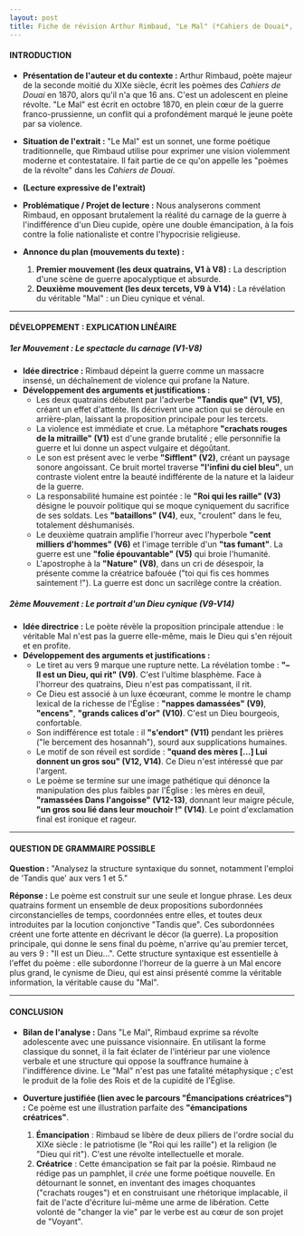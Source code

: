 ```yaml
---
layout: post
title: Fiche de révision Arthur Rimbaud, "Le Mal" (*Cahiers de Douai*, 1870)
---
```


#### **INTRODUCTION**

*   **Présentation de l'auteur et du contexte :** Arthur Rimbaud, poète majeur de la seconde moitié du XIXe siècle, écrit les poèmes des *Cahiers de Douai* en 1870, alors qu'il n'a que 16 ans. C'est un adolescent en pleine révolte. "Le Mal" est écrit en octobre 1870, en plein cœur de la guerre franco-prussienne, un conflit qui a profondément marqué le jeune poète par sa violence.

*   **Situation de l'extrait :** "Le Mal" est un sonnet, une forme poétique traditionnelle, que Rimbaud utilise pour exprimer une vision violemment moderne et contestataire. Il fait partie de ce qu'on appelle les "poèmes de la révolte" dans les *Cahiers de Douai*.

*   **(Lecture expressive de l'extrait)**

*   **Problématique / Projet de lecture :** Nous analyserons comment Rimbaud, en opposant brutalement la réalité du carnage de la guerre à l'indifférence d'un Dieu cupide, opère une double émancipation, à la fois contre la folie nationaliste et contre l'hypocrisie religieuse.

*   **Annonce du plan (mouvements du texte) :**
    1.  **Premier mouvement (les deux quatrains, V1 à V8) :** La description d'une scène de guerre apocalyptique et absurde.
    2.  **Deuxième mouvement (les deux tercets, V9 à V14) :** La révélation du véritable "Mal" : un Dieu cynique et vénal.

---

#### **DÉVELOPPEMENT : EXPLICATION LINÉAIRE**

##### **1er Mouvement : Le spectacle du carnage (V1-V8)**

*   **Idée directrice :** Rimbaud dépeint la guerre comme un massacre insensé, un déchaînement de violence qui profane la Nature.
*   **Développement des arguments et justifications :**
    *   Les deux quatrains débutent par l'adverbe **"Tandis que" (V1, V5)**, créant un effet d'attente. Ils décrivent une action qui se déroule en arrière-plan, laissant la proposition principale pour les tercets.
    *   La violence est immédiate et crue. La métaphore **"crachats rouges de la mitraille" (V1)** est d'une grande brutalité ; elle personnifie la guerre et lui donne un aspect vulgaire et dégoûtant.
    *   Le son est présent avec le verbe **"Sifflent" (V2)**, créant un paysage sonore angoissant. Ce bruit mortel traverse **"l'infini du ciel bleu"**, un contraste violent entre la beauté indifférente de la nature et la laideur de la guerre.
    *   La responsabilité humaine est pointée : le **"Roi qui les raille" (V3)** désigne le pouvoir politique qui se moque cyniquement du sacrifice de ses soldats. Les **"bataillons" (V4)**, eux, "croulent" dans le feu, totalement déshumanisés.
    *   Le deuxième quatrain amplifie l'horreur avec l'hyperbole **"cent milliers d'hommes" (V6)** et l'image terrible d'un **"tas fumant"**. La guerre est une **"folie épouvantable" (V5)** qui broie l'humanité.
    *   L'apostrophe à la **"Nature" (V8)**, dans un cri de désespoir, la présente comme la créatrice bafouée ("toi qui fis ces hommes saintement !"). La guerre est donc un sacrilège contre la création.

##### **2ème Mouvement : Le portrait d'un Dieu cynique (V9-V14)**

*   **Idée directrice :** Le poète révèle la proposition principale attendue : le véritable Mal n'est pas la guerre elle-même, mais le Dieu qui s'en réjouit et en profite.
*   **Développement des arguments et justifications :**
    *   Le tiret au vers 9 marque une rupture nette. La révélation tombe : **"– Il est un Dieu, qui rit" (V9)**. C'est l'ultime blasphème. Face à l'horreur des quatrains, Dieu n'est pas compatissant, il rit.
    *   Ce Dieu est associé à un luxe écœurant, comme le montre le champ lexical de la richesse de l'Église : **"nappes damassées" (V9)**, **"encens"**, **"grands calices d'or" (V10)**. C'est un Dieu bourgeois, confortable.
    *   Son indifférence est totale : il **"s'endort" (V11)** pendant les prières ("le bercement des hosannah"), sourd aux supplications humaines.
    *   Le motif de son réveil est sordide : **"quand des mères [...] Lui donnent un gros sou" (V12, V14)**. Ce Dieu n'est intéressé que par l'argent.
    *   Le poème se termine sur une image pathétique qui dénonce la manipulation des plus faibles par l'Église : les mères en deuil, **"ramassées Dans l'angoisse" (V12-13)**, donnant leur maigre pécule, **"un gros sou lié dans leur mouchoir !" (V14)**. Le point d'exclamation final est ironique et rageur.

---

#### **QUESTION DE GRAMMAIRE POSSIBLE**

**Question :** "Analysez la structure syntaxique du sonnet, notamment l'emploi de 'Tandis que' aux vers 1 et 5."

**Réponse :** Le poème est construit sur une seule et longue phrase. Les deux quatrains forment un ensemble de deux propositions subordonnées circonstancielles de temps, coordonnées entre elles, et toutes deux introduites par la locution conjonctive "Tandis que". Ces subordonnées créent une forte attente en décrivant le décor (la guerre). La proposition principale, qui donne le sens final du poème, n'arrive qu'au premier tercet, au vers 9 : "Il est un Dieu...". Cette structure syntaxique est essentielle à l'effet du poème : elle subordonne l'horreur de la guerre à un Mal encore plus grand, le cynisme de Dieu, qui est ainsi présenté comme la véritable information, la véritable cause du "Mal".

---

#### **CONCLUSION**

*   **Bilan de l'analyse :** Dans "Le Mal", Rimbaud exprime sa révolte adolescente avec une puissance visionnaire. En utilisant la forme classique du sonnet, il la fait éclater de l'intérieur par une violence verbale et une structure qui oppose la souffrance humaine à l'indifférence divine. Le "Mal" n'est pas une fatalité métaphysique ; c'est le produit de la folie des Rois et de la cupidité de l'Église.

*   **Ouverture justifiée (lien avec le parcours "Émancipations créatrices") :** Ce poème est une illustration parfaite des **"émancipations créatrices"**.
    1.  **Émancipation** : Rimbaud se libère de deux piliers de l'ordre social du XIXe siècle : le patriotisme (le "Roi qui les raille") et la religion (le "Dieu qui rit"). C'est une révolte intellectuelle et morale.
    2.  **Créatrice** : Cette émancipation se fait par la poésie. Rimbaud ne rédige pas un pamphlet, il *crée* une forme poétique nouvelle. En détournant le sonnet, en inventant des images choquantes ("crachats rouges") et en construisant une rhétorique implacable, il fait de l'acte d'écriture lui-même une arme de libération. Cette volonté de "changer la vie" par le verbe est au cœur de son projet de "Voyant".
